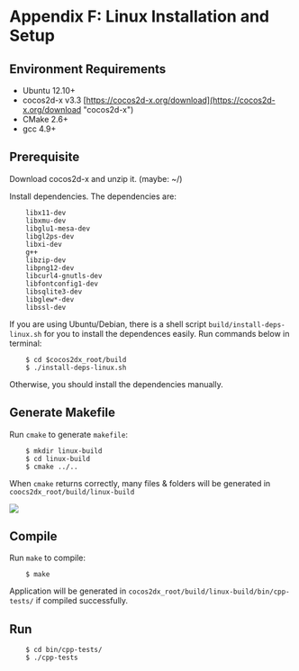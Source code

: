 # Appendix F: Linux Installation and Setup

## Environment Requirements
* Ubuntu 12.10+
* cocos2d-x v3.3 [https://cocos2d-x.org/download](https://cocos2d-x.org/download "cocos2d-x")
* CMake 2.6+
* gcc 4.9+

## Prerequisite
Download cocos2d-x and unzip it. (maybe: ~/)

Install dependencies. The dependencies are:

		libx11-dev
		libxmu-dev
		libglu1-mesa-dev
		libgl2ps-dev
		libxi-dev
		g++
		libzip-dev
		libpng12-dev
		libcurl4-gnutls-dev
		libfontconfig1-dev
		libsqlite3-dev
		libglew*-dev
		libssl-dev

If you are using Ubuntu/Debian, there is a shell script `build/install-deps-linux.sh`
for you to install the dependences easily. Run commands below in terminal:  

    	$ cd $cocos2dx_root/build
    	$ ./install-deps-linux.sh

Otherwise, you should install the dependencies manually.

## Generate Makefile

Run `cmake` to generate `makefile`:

    	$ mkdir linux-build
    	$ cd linux-build
    	$ cmake ../..

When `cmake` returns correctly, many files & folders will be generated in  
`coocs2dx_root/build/linux-build`

![](F-img/1.png "")

## Compile

Run `make` to compile:

    	$ make

Application will be generated in `cocos2dx_root/build/linux-build/bin/cpp-tests/`
if compiled successfully.

## Run

		$ cd bin/cpp-tests/
		$ ./cpp-tests
